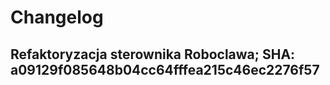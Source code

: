 # Changelog

## **Refaktoryzacja sterownika Roboclawa**; SHA: a09129f085648b04cc64fffea215c46ec2276f57

## 